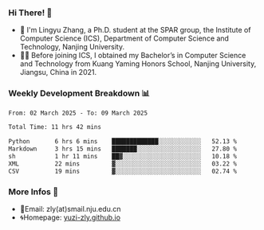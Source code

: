 ### Hi There! 👋 
- 🐳 I'm Lingyu Zhang, a Ph.D. student at the SPAR group, the Institute of Computer Science (ICS), Department of Computer Science and Technology, Nanjing University.
- 🧑‍🎓 Before joining ICS, I obtained my Bachelor’s in Computer Science and Technology from Kuang Yaming Honors School, Nanjing University, Jiangsu, China in 2021.

### Weekly Development Breakdown :bar_chart:

<!--START_SECTION:waka-->

```txt
From: 02 March 2025 - To: 09 March 2025

Total Time: 11 hrs 42 mins

Python       6 hrs 6 mins    █████████████░░░░░░░░░░░░   52.13 %
Markdown     3 hrs 15 mins   ███████░░░░░░░░░░░░░░░░░░   27.80 %
sh           1 hr 11 mins    ██▓░░░░░░░░░░░░░░░░░░░░░░   10.18 %
XML          22 mins         ▓░░░░░░░░░░░░░░░░░░░░░░░░   03.22 %
CSV          19 mins         ▓░░░░░░░░░░░░░░░░░░░░░░░░   02.74 %
```

<!--END_SECTION:waka-->

<!--
### Github Contributions :octocat:

![](https://raw.githubusercontent.com/yuzi-zly/yuzi-zly/output/github-contribution-grid-snake.svg)              
-->

### More Infos 📖

- 📧Email: zly(at)smail.nju.edu.cn
- 🌀Homepage: [yuzi-zly.github.io](https://yuzi-zly.github.io/)
